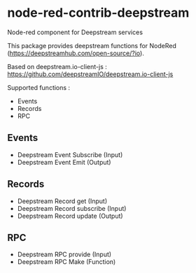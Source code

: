 # node-red-contrib-deepstream
Node-red component for Deepstream services

This package provides deepstream functions for NodeRed (https://deepstreamhub.com/open-source/?io).

Based on deepstream.io-client-js :  https://github.com/deepstreamIO/deepstream.io-client-js

Supported functions :
* Events 
* Records 
* RPC

## Events
* Deepstream Event Subscribe (Input)
* Deepstream Event Emit (Output)

## Records
* Deepstream Record get (Input)
* Deepstream Record subscribe (Input)
* Deepstream Record update (Output)

## RPC
* Deepstream RPC provide (Input) 
* Deepstream RPC Make (Function)
